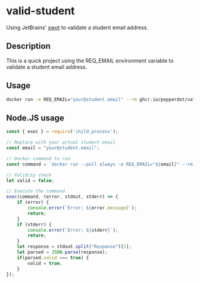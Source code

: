 # valid-student

Using JetBrains' [swot](https://github.com/JetBrains/swot) to validate a student email address.

## Description

This is a quick project using the REQ_EMAIL environment variable to validate a student email address.

## Usage

```bash
docker run -e REQ_EMAIL="your@student.email" --rm ghcr.io/pepperdot/valid-student:latest
```

## Node.JS usage

```js
const { exec } = require('child_process');

// Replace with your actual student email
const email = "your@student.email";

// Docker command to run
const command = `docker run --pull always -e REQ_EMAIL="${email}" --rm ghcr.io/pepperdot/valid-student:latest`;

// Validity check
let valid = false;

// Execute the command
exec(command, (error, stdout, stderr) => {
    if (error) {
        console.error(`Error: ${error.message}`);
        return;
    }
    if (stderr) {
        console.error(`Error: ${stderr}`);
        return;
    }
    let response = stdout.split("Response")[1];
    let parsed = JSON.parse(response);
    if(parsed.valid === true) {
        valid = true;
    }
});
```
